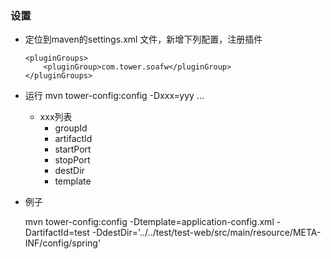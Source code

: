 ### 设置

+ 定位到maven的settings.xml 文件，新增下列配置，注册插件

	```
	<pluginGroups>
        <pluginGroup>com.tower.soafw</pluginGroup>
    </pluginGroups>
    ```
+ 运行 mvn tower-config:config -Dxxx=yyy ...

	+ xxx列表
		+ groupId
		+ artifactId
		+ startPort
		+ stopPort
		+ destDir
		+ template
		
+ 例子
	
	mvn tower-config:config -Dtemplate=application-config.xml -DartifactId=test -DdestDir='../../test/test-web/src/main/resource/META-INF/config/spring'